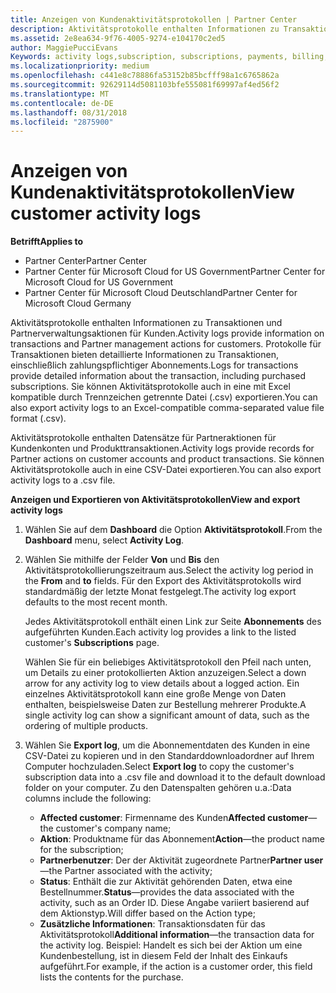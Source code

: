 ```yaml
---
title: Anzeigen von Kundenaktivitätsprotokollen | Partner Center
description: Aktivitätsprotokolle enthalten Informationen zu Transaktionen und Partnerverwaltungsaktionen für Kunden.
ms.assetid: 2e8ea634-9f76-4005-9274-e104170c2ed5
author: MaggiePucciEvans
Keywords: activity logs,subscription, subscriptions, payments, billing, transactions
ms.localizationpriority: medium
ms.openlocfilehash: c441e8c78886fa53152b85bcfff98a1c6765862a
ms.sourcegitcommit: 92629114d5081103bfe555081f69997af4ed56f2
ms.translationtype: MT
ms.contentlocale: de-DE
ms.lasthandoff: 08/31/2018
ms.locfileid: "2875900"
---
```

# <a name="view-customer-activity-logs"></a><span data-ttu-id="71ddc-103">Anzeigen von Kundenaktivitätsprotokollen</span><span class="sxs-lookup"><span data-stu-id="71ddc-103">View customer activity logs</span></span>

**<span data-ttu-id="71ddc-104">Betrifft</span><span class="sxs-lookup"><span data-stu-id="71ddc-104">Applies to</span></span>**

-  <span data-ttu-id="71ddc-105">Partner Center</span><span class="sxs-lookup"><span data-stu-id="71ddc-105">Partner Center</span></span>
-  <span data-ttu-id="71ddc-106">Partner Center für Microsoft Cloud for US Government</span><span class="sxs-lookup"><span data-stu-id="71ddc-106">Partner Center for Microsoft Cloud for US Government</span></span>
-  <span data-ttu-id="71ddc-107">Partner Center für Microsoft Cloud Deutschland</span><span class="sxs-lookup"><span data-stu-id="71ddc-107">Partner Center for Microsoft Cloud Germany</span></span>


<span data-ttu-id="71ddc-108">Aktivitätsprotokolle enthalten Informationen zu Transaktionen und Partnerverwaltungsaktionen für Kunden.</span><span class="sxs-lookup"><span data-stu-id="71ddc-108">Activity logs provide information on transactions and Partner management actions for customers.</span></span> <span data-ttu-id="71ddc-109">Protokolle für Transaktionen bieten detaillierte Informationen zu Transaktionen, einschließlich zahlungspflichtiger Abonnements.</span><span class="sxs-lookup"><span data-stu-id="71ddc-109">Logs for transactions provide detailed information about the transaction, including purchased subscriptions.</span></span> <span data-ttu-id="71ddc-110">Sie können Aktivitätsprotokolle auch in eine mit Excel kompatible durch Trennzeichen getrennte Datei (.csv) exportieren.</span><span class="sxs-lookup"><span data-stu-id="71ddc-110">You can also export activity logs to an Excel-compatible comma-separated value file format (.csv).</span></span>

<span data-ttu-id="71ddc-111">Aktivitätsprotokolle enthalten Datensätze für Partneraktionen für Kundenkonten und Produkttransaktionen.</span><span class="sxs-lookup"><span data-stu-id="71ddc-111">Activity logs provide records for Partner actions on customer accounts and product transactions.</span></span> <span data-ttu-id="71ddc-112">Sie können Aktivitätsprotokolle auch in eine CSV-Datei exportieren.</span><span class="sxs-lookup"><span data-stu-id="71ddc-112">You can also export activity logs to a .csv file.</span></span>

**<span data-ttu-id="71ddc-113">Anzeigen und Exportieren von Aktivitätsprotokollen</span><span class="sxs-lookup"><span data-stu-id="71ddc-113">View and export activity logs</span></span>**

1.  <span data-ttu-id="71ddc-114">Wählen Sie auf dem **Dashboard** die Option **Aktivitätsprotokoll**.</span><span class="sxs-lookup"><span data-stu-id="71ddc-114">From the **Dashboard** menu, select **Activity Log**.</span></span>
2.  <span data-ttu-id="71ddc-115">Wählen Sie mithilfe der Felder **Von** und **Bis** den Aktivitätsprotokollierungszeitraum aus.</span><span class="sxs-lookup"><span data-stu-id="71ddc-115">Select the activity log period in the **From** and **to** fields.</span></span> <span data-ttu-id="71ddc-116">Für den Export des Aktivitätsprotokolls wird standardmäßig der letzte Monat festgelegt.</span><span class="sxs-lookup"><span data-stu-id="71ddc-116">The activity log export defaults to the most recent month.</span></span>

    <span data-ttu-id="71ddc-117">Jedes Aktivitätsprotokoll enthält einen Link zur Seite **Abonnements** des aufgeführten Kunden.</span><span class="sxs-lookup"><span data-stu-id="71ddc-117">Each activity log provides a link to the listed customer's **Subscriptions** page.</span></span>

    <span data-ttu-id="71ddc-118">Wählen Sie für ein beliebiges Aktivitätsprotokoll den Pfeil nach unten, um Details zu einer protokollierten Aktion anzuzeigen.</span><span class="sxs-lookup"><span data-stu-id="71ddc-118">Select a down arrow for any activity log to view details about a logged action.</span></span> <span data-ttu-id="71ddc-119">Ein einzelnes Aktivitätsprotokoll kann eine große Menge von Daten enthalten, beispielsweise Daten zur Bestellung mehrerer Produkte.</span><span class="sxs-lookup"><span data-stu-id="71ddc-119">A single activity log can show a significant amount of data, such as the ordering of multiple products.</span></span>

3.  <span data-ttu-id="71ddc-120">Wählen Sie **Export log**, um die Abonnementdaten des Kunden in eine CSV-Datei zu kopieren und in den Standarddownloadordner auf Ihrem Computer hochzuladen.</span><span class="sxs-lookup"><span data-stu-id="71ddc-120">Select **Export log** to copy the customer's subscription data into a .csv file and download it to the default download folder on your computer.</span></span> <span data-ttu-id="71ddc-121">Zu den Datenspalten gehören u.a.:</span><span class="sxs-lookup"><span data-stu-id="71ddc-121">Data columns include the following:</span></span>
    -   <span data-ttu-id="71ddc-122">**Affected customer**: Firmenname des Kunden</span><span class="sxs-lookup"><span data-stu-id="71ddc-122">**Affected customer**—the customer's company name;</span></span>
    -   <span data-ttu-id="71ddc-123">**Aktion**: Produktname für das Abonnement</span><span class="sxs-lookup"><span data-stu-id="71ddc-123">**Action**—the product name for the subscription;</span></span>
    -   <span data-ttu-id="71ddc-124">**Partnerbenutzer**: Der der Aktivität zugeordnete Partner</span><span class="sxs-lookup"><span data-stu-id="71ddc-124">**Partner user**—the Partner associated with the activity;</span></span>
    -   <span data-ttu-id="71ddc-125">**Status**: Enthält die zur Aktivität gehörenden Daten, etwa eine Bestellnummer.</span><span class="sxs-lookup"><span data-stu-id="71ddc-125">**Status**—provides the data associated with the activity, such as an Order ID.</span></span> <span data-ttu-id="71ddc-126">Diese Angabe variiert basierend auf dem Aktionstyp.</span><span class="sxs-lookup"><span data-stu-id="71ddc-126">Will differ based on the Action type;</span></span>
    -   <span data-ttu-id="71ddc-127">**Zusätzliche Informationen**: Transaktionsdaten für das Aktivitätsprotokoll</span><span class="sxs-lookup"><span data-stu-id="71ddc-127">**Additional information**—the transaction data for the activity log.</span></span> <span data-ttu-id="71ddc-128">Beispiel: Handelt es sich bei der Aktion um eine Kundenbestellung, ist in diesem Feld der Inhalt des Einkaufs aufgeführt.</span><span class="sxs-lookup"><span data-stu-id="71ddc-128">For example, if the action is a customer order, this field lists the contents for the purchase.</span></span>

 

 



